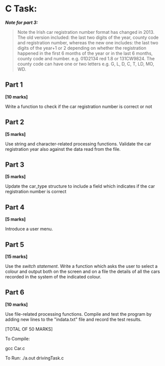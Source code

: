 # C Task: 

***Note for part 3:***

> Note the Irish car registration number format has changed in 2013. The old version
included: the last two digits of the year, county code and registration number, whereas
the new one includes: the last two digits of the year+1 or 2 depending on whether the
registration happened in the first 6 months of the year or in the last 6 months, county
code and number.
e.g. 01D2134 red 1.8 or 131CW9824. The county code can
have one or two letters e.g. G, L, D, C, T, LD, MO, WD.

## Part 1 
**[10 marks]**

Write a function to check if the car registration number is correct or not




## Part 2
**[5 marks]**

Use string and character-related processing functions. Validate the car registration
year also against the data read from the file.




## Part 3
**[5 marks]**

Update the car_type structure
to include a field which indicates if the car registration number is correct


## Part 4
**[5 marks]**

Introduce a user menu.



## Part 5
**[15 marks]**

Use the *switch statement*. Write a function which asks the user to select a
colour and output both on the screen and on a file the details of all the cars recorded in
the system of the indicated colour.


## Part 6
**[10 marks]**

Use file-related processing functions.
Compile and test the program by adding new lines to the "indata.txt" file and record
the test results. 


[TOTAL OF 50 MARKS]

To Compile:

gcc Car.c


To Run:
./a.out drivingTask.c
